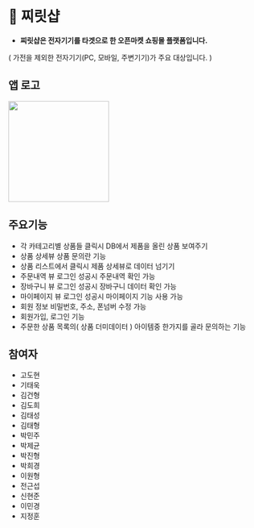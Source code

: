 # 🍎 찌릿샵

 - **찌릿샵은 전자기기를 타겟으로 한 오픈마켓 쇼핑몰 플랫폼입니다.**

  ( 가전을 제외한 전자기기(PC, 모바일, 주변기기)가 주요 대상입니다. )

## 앱 로고

<img src="https://user-images.githubusercontent.com/73868968/210507415-2b815ef8-fd71-48ce-8729-c6747b1ab7eb.png" width="200" >

## 주요기능

- 각 카테고리별 상품들 클릭시 DB에서 제품을 올린 상품 보여주기
- 상품 상세뷰 상품 문의란 기능
- 상품 리스트에서 클릭시 제품 상세뷰로 데이터 넘기기
- 주문내역 뷰 로그인 성공시 주문내역 확인 가능
- 장바구니 뷰 로그인 성공시 장바구니 데이터 확인 가능
- 마이페이지 뷰 로그인 성공시 마이페이지 기능 사용 가능
- 회원 정보 비밀번호, 주소, 폰넘버 수정 가능
- 회원가입, 로그인 기능
- 주문한 상품 목록의( 상품 더미데이터 ) 아이템중 한가지를 골라 문의하는 기능

## 참여자

- 고도현
- 기태욱
- 김건형
- 김도희
- 김태성
- 김태형
- 박민주
- 박제균
- 박진형
- 박희경
- 이원형
- 전근섭
- 신현준
- 이민경
- 지정훈
